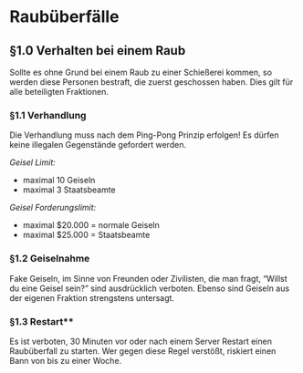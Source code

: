 # Raubüberfälle

## §1.0 Verhalten bei einem Raub

Sollte es ohne Grund bei einem Raub zu einer Schießerei kommen, so werden diese Personen bestraft, die zuerst geschossen haben. Dies gilt für alle beteiligten Fraktionen.


### §1.1 Verhandlung

Die Verhandlung muss nach dem Ping-Pong Prinzip erfolgen! Es dürfen keine illegalen Gegenstände gefordert werden.

_Geisel Limit:_

* maximal 10 Geiseln
* maximal 3 Staatsbeamte

_Geisel Forderungslimit:_

* maximal $20.000 = normale Geiseln
* maximal $25.000 = Staatsbeamte


### §1.2 Geiselnahme

Fake Geiseln, im Sinne von Freunden oder Zivilisten, die man fragt, “Willst du eine Geisel sein?” sind ausdrücklich verboten. Ebenso sind Geiseln aus der eigenen Fraktion strengstens untersagt.

### §1.3 Restart**

Es ist verboten, 30 Minuten vor oder nach einem Server Restart einen Raubüberfall zu starten. Wer gegen diese Regel verstößt, riskiert einen Bann von bis zu einer Woche.
